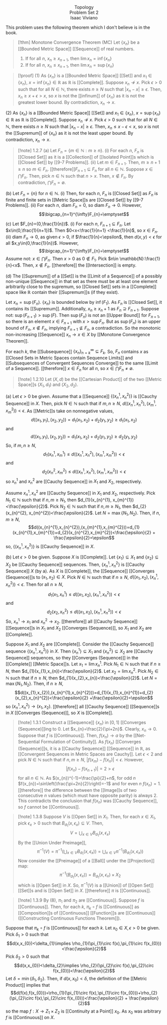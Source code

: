 <p align=center>
Topology <br>
Problem Set 2 <br>
Isaac Viviano
</p>

This problem uses the following theorem which I don't believe is in the book.
>[!thm] Monotone Convergence Theorem (MC)
Let $\{x_{n}\}$ be a [[Bounded Metric Space]] [[Sequence]] of real numbers. 
>1. If for all $n$, $x_{n}≥x_{n+1}$, then $\lim x_{n}=\inf\{x_{n}\}$
>2. If for all $n$, $x_{n}≤x_{n+1}$, then $\lim x_{n}=\sup\{x_{n}\}$

>[!proof]
(1) As $\{x_{n}\}$ is a [[Bounded Metric Space]] [[Set]] and $x_{1}\in\{x_{n}\}$, $x=\inf\{x_{n}\}\in \mathbb{R}$ as $\mathbb{R}$ is [[Complete]]. Suppose $x_{n}\not\rightarrow x$. Pick $\epsilon>0$ such that for all $N\in \mathbb{N}$, there exists $n≥N$ such that $|x_{n}-x|≥\epsilon$. Then, $x_{n}≥x+\epsilon>x$, so $x$ is not the [[infinum]] of $\{x_{n}\}$ as it is not the greatest lower bound. By contradiction, $x_{n}\rightarrow x$.
>
(2) As $\{x_{n}\}$ is a [[Bounded Metric Space]] [[Set]] and $x_{1}\in\{x_{n}\}$, $x=\sup\{x_{n}\}\in \mathbb{R}$ as $\mathbb{R}$ is [[Complete]]. Suppose $x_{n}\not\rightarrow x$. Pick $\epsilon>0$ such that for all $N\in \mathbb{N}$, there exists $n≥N$ such that $|x_{n}-x|≥\epsilon$. Then, $x_{n}≤x-\epsilon<x$, so $x$ is not the [[Supremum]] of $\{x_{n}\}$ as it is not the least upper bound. By contradiction, $x_{n}\rightarrow x$.

>[!note] 1.2.7
(a) Let $F_{n}=\{m\in \mathbb{N}:m≥n\}$. 
(i) For each $n$, $F_{n}$ is [[Closed Set]] as it is a [[Collection]] of [[Isolated Point]]s which is [[Closed Set]] by [[9-7 Problems]]. 
(ii) Let $m\in F_{n+1}$. Then, $m≥n+1≥n$ so $m\in F_{n}$. [[therefore]]$F_{n+1}\subseteq F_{n}$ for all $n\in \mathbb{N}$. 
Suppose $x\in\bigcap F_{n}$. Then, pick $n\in \mathbb{N}$ such that $n>x$. Then, $x\notin F_{n}$. By contradiction, $\bigcap F_{n}=\emptyset$.
>
(b) Let $F_{n}=\{n\}$ for $n\in \mathbb{N}$. 
(i) Then, for each $n$, $F_{n}$ is [[Closed Set]] as $F_{n}$ is finite and finite sets in [[Metric Space]]s are [[Closed Set]] by [[9-7 Problems]]. 
(ii) For each $n$, $\text{diam }F_{n}=0$, so $\text{diam }F_{n}\rightarrow 0$. 
However, $$\bigcap_{n=1}^{\infty}F_{n}=\emptyset$$
>
(c) Let $F_{n}=(0,\frac{1}{n})$. 
(i) For each $n$, $F_{n+1}\subseteq F_{n}$. Let $x\in(0,\frac{1}{n+1})$. Then $0<x<\frac{1}{n+1} <\frac{1}{n}$, so $x\in F_{n}$.
(ii) $\text{diam }F_{n}\rightarrow 0$, as given $\epsilon>0$, if $\frac{1}{n}<\epsilon$, then $d(x,y)<\epsilon$ for all $x,y\in(0,\frac{1}{n})$. 
However, $$\bigcap_{n=1}^{\infty}F_{n}=\emptyset$$Assume not: $x\in\bigcap F_{n}$. Then $x>0$ as $0\notin F_{1}$. Pick $n\in \mathbb{N}:\frac{1}{n}<x$. Then, $x\notin F_{n}$. [[therefore]] the [[Intersection]] is empty.
>
(d) The [[Supremum]] of a [[Set]] is the [[Limit of a Sequence]] of a possibly non-unique [[Sequence]] in that set as there must be at least one element arbitrarily close to the supremum, so [[Closed Set]] sets in a [[Complete]] space like $\mathbb{R}$ contain their [[Supremum]]s (if they exist).
>
Let $x_{n}=\sup(F_{n})$. $\{x_{n}\}$ is bounded below by $\inf(F_{1})$. As $F_{n}$ is [[Closed Set]], it contains its [[Supremum]]. Additionally, $x_{n}≥x_{n}+1$ as $F_{n}\supseteq F_{n+1}$. Suppose not: $\sup(F_{n+1})>\sup(F)$. Then $\sup(F_{n})$ is not an [[Upper Bound]] for $F_{n+1}$, so there is an element $x\in F_{n+1}$ with $x>\sup F_{n}$. But as $\sup(F_{n})$ is an upper bound of $F_{n}$, $x\notin F_{n}$, implying $F_{n+1}\not\subseteq F_{n}$, a contradiction. So the monotonic non-increasing [[Sequence]] $x_{n}\rightarrow x\in X$ by [[Monotone Convergence Theorem]]. 
>
For each $k$, the [[Subsequence]] $\{x_{n}\}_{n=k}^{\infty}\subseteq F_{k}$. So, $F_{n}$ contains $x$ as [[Closed Sets in Metric Spaces contain Sequence Limits]] and [[Subsequences of Convergent Sequences Converge]] to the same [[Limit of a Sequence]]. [[therefore]] $x\in F_{n}$ for all $n$, so $x\in\bigcap F_{n}≠\emptyset$.

>[!note] 1.2.10 
>Let $(X,d)$ be the [[Cartesian Product]] of the two [[Metric Space]]s $(X_{1},d_{1})$ and $(X_{2},d_{2})$.
>
(a) Let $\epsilon>0$ be given. Assume that a [[Sequence]] $\{(x_{n}^{1},x_{n}^{2})\}$ is [[Cauchy Sequence]] in $X$. Then, pick $N\in \mathbb{N}$ such that if $m,n≥N$, $d((x_{n}^{1},x_{n}^{2}),(x_{m}^{1},x_{m}^{2}))<\epsilon$. As [[Metric]]s take on nonnegative values,
$$d((x_{1},y_{1}),(x_{2},y_{2}))=d_{1}(x_{1},x_{2})+d_{2}(y_{1},y_{2})≥d_{1}(x_{1},x_{2})$$
and 
$$d((x_{1},y_{1}),(x_{2},y_{2}))=d_{1}(x_{1},x_{2})+d_{2}(y_{1},y_{2})≥d_{2}(y_{1},y_{2})$$
So, if $m,n≥N$,
$$d_{1}(x_{n}^{1},x_{m}^{1})≤d((x_{n}^{1},x_{n}^2),(x_{m}^{1},x_{m}^{2}))<\epsilon$$
and $$d_{2}(x_{n}^{2},x_{m}^{2})≤d((x_{n}^{1},x_{n}^2),(x_{m}^{1},x_{m}^{2}))<\epsilon$$
so $x_{n}^{1}$ and $x_{n}^{2}$ are [[Cauchy Sequence]] in $X_{1}$ and $X_{2}$, respectively.
>
Assume $x_{n}^{1},x_{n}^{2}$ are [[Cauchy Sequence]] in $X_{1}$ and $X_{2}$, respectively. Pick $N_{1}\in \mathbb{N}$ such that if $n,m≥N_1$, then $d_{1}(x_{n}^{1}, x_{m}^{1})<\frac{\epsilon}{2}$. Pick $N_{2}\in \mathbb{N}$ such that if $n,m≥N_1$, then $d_{2}(x_{n}^{2}, x_{m}^{2})<\frac{\epsilon}{2}$. Let $N=\max\{N_{1},N_{2}\}$. Then, if $n,m≥N$, 
$$d((x_{n}^{1},x_{n}^{2}),(x_{m}^{1},x_{m}^{2}))=d_{1}(x_{n}^{1},x_{m}^{1})+d_{2}(x_{n}^{2},x_{m}^{2})<\frac{\epsilon}{2} + \frac{\epsilon}{2}=\epsilon$$
so, $\{(x_{n}^{1},x_{n}^{2})\}$ is [[Cauchy Sequence]] in $X$.
>
(b) Let $\epsilon>0$ be given. Suppose $X$ is [[Complete]]. Let $\{x_{1}\}\subseteq X_{1}$ and $\{x_{2}\}\subseteq X_{2}$ be [[Cauchy Sequence]] sequences. Then, $\{x_{n}^{1},x_{n}^{2}\}$ is [[Cauchy Sequence]] $X$ (by a). As $X$ is [[Complete]], the [[Sequence]] [[Converges (Sequence)]]s to $(x_{1},x_{2})\in X$. Pick $N\in \mathbb{N}$ such that if $n≥N$, $d((x_{1},x_{2}),(x_{n}^{1},x_{n}^{2}))<\epsilon$. Then for all $n≥N$,
$$d_{1}(x_{1},x_{n}^{1})≤d((x_{1},x_{2}),(x_{n}^{1},x_{n}^{2}))<\epsilon$$
and 
$$d_{2}(x_{2},x_{n}^{2})≤d((x_{1},x_{2}),(x_{n}^{1},x_{n}^{2}))<\epsilon$$
So, $x_{n}^{1}\rightarrow x_1$ and $x_{n}^{2}\rightarrow x_{2}$. [[therefore]] all [[Cauchy Sequence]] [[Sequence]]s in $X_{1}$ and $X_{2}$ [[Converges (Sequence)]], so $X_{1}$ and $X_{2}$ are [[Complete]]. 
>
Suppose $X_{1}$ and $X_{2}$ are [[Complete]]. Consider the [[Cauchy Sequence]] sequence $\{(x_{n}^{1},x_{n}^{2})\}$ in $X$. Then $\{x_{n}^{1}\}\subseteq X_{1}$ and $\{x_{n}^{2}\}\subseteq X_{2}$ are [[Cauchy Sequence]] sequences, so they [[Converges (Sequence)]] in the [[Complete]] [[Metric Space]]s. Let $x_{1}=\lim x_{n}^{1}$. Pick $N_{1}\in \mathbb{N}$ such that if $n≥N$, then $d_{1}(x_{1},x_{n})<\frac{\epsilon}{2}$. Let $x_{2}=\lim x_{n}^{2}$. Pick $N_{2}\in \mathbb{N}$ such that if $n≥N$, then $d_{1}(x_{2},x_{n})<\frac{\epsilon}{2}$. Let $N=\max\{N_{1},N_{2}\}$. Then, if $n≥N$, 
$$d((x_{1},x_{2}),(x_{n}^{1},x_{n}^{2}))=d_{1}(x_{1},x_{n}^{1})+d_{2}(x_{2},x_{n}^{2})<\frac{\epsilon}{2} +\frac{\epsilon}{2}=\epsilon$$
so $(x_{n}^{1},x_{n}^{2})\rightarrow(x_{1},x_{2})$. [[therefore]] all [[Cauchy Sequence]] [[Sequence]]s in $X$ [[Converges (Sequence)]], so $X$ is [[Complete]].

>[!note] 1.3.1
Construct a [[Sequence]] $\{x_{n}\}$ in $[0,1]$ [[Converges (Sequence)]]ing to $0$. Let $x_{n}=\frac{2}{\pi+2n}$. Clearly, $x_{n}\rightarrow 0$. Suppose that $f$ is [[Continuous]]. Then, $f(x_{n})\rightarrow  a$ by the [[Net-Sequential Formulation of Continuity]]. As $f(x_{n})$ [[Converges (Sequence)]]s, it is a [[Cauchy Sequence]] [[Sequence]] in $\mathbb{R}$, as [[Convergent Sequences in Metric Spaces are Cauchy]]. Let $\epsilon<2$ and pick $N\in \mathbb{N}$ such that if $n,m≥N$, $|f(x_{m})-f(x_{n})|<\epsilon$. However, $$|f(x_{n})-f(x_{n+1})|=2>\epsilon$$for all $n\in \mathbb{N}$. As $(x_{n})^{-1}=\frac{\pi}{2}+n$, for odd $n$ $f(x_{n})=\sin\left(\frac{\pi+2n}{2}\right)=-1$ and for even $n$ $f(x_{n})=1$. [[therefore]] the difference between the [[Image]]s of two consecutive $n$ values (which must have opposite parity) is always $2$. This contradicts the conclusion that $f(x_{n})$ was [[Cauchy Sequence]], so $f$ cannot be [[Continuous]].

>[!note] 1.3.8
Suppose $V$ is [[Open Set]] in $X_{1}$. Then, for each $x\in X_{1}$, pick $\epsilon_{x}>0$ such that $B_{d_{1}}(x,\epsilon_{x})\subseteq V$. Then, $$V=\bigcup_{x\in V}B_{d_{1}}(x,\epsilon_x)$$By the [[Union Under Preimage]], $$\pi^{-1}(V)=\pi ^{-1}\left(\bigcup_{x\in V}B_{d_{1}}(x,\epsilon_{x})\right)=\bigcup_{x\in V}\pi^{-1}(B_{d_{1}}(x,\epsilon_{x}))$$Now consider the [[Preimage]] of a [[Ball]] under the [[Projection]] map: $$\pi^{-1}(B_{d_{1}}(x,\epsilon_{x}))=B_{d_{1}}(x,\epsilon_{x})\times X_{2}$$which is [[Open Set]] in $X$. So, $\pi^{-1}(V)$ is a [[Union]] of [[Open Set]] [[Set]]s and is [[Open Set]] in $X$. [[therefore]] $\pi$ is [[Continuous]].

>[!note] 1.3.9
By (8), $\pi_{1}$ and $\pi_{2}$ are [[Continuous]]. Suppose $f$ is [[Continuous]]. Then, for each $k$, $\pi_{k}\circ f$ is [[Continuous]] as [[Composition]]s of [[Continuous]] [[Function]]s are [[Continuous]] ([[Constructing Continuous Functions Theorem]]).
>
Suppose that $\pi_{k}\circ f$ is [[Continuous]] for each $k$. Let $x_0\in X, \epsilon>0$ be given. Pick $\delta_{1}>0$ such that $$d(x,x_{0})<\delta_{1}\implies \rho_{1}(\pi_{1}\circ f(x),\pi_{1}\circ f(x_{0}))<\frac{\epsilon}{2}$$Pick $\delta_{2}>0$ such that $$d(x,x_{0})<\delta_{2}\implies \rho_{2}(\pi_{2}\circ f(x),\pi_{2}\circ f(x_{0}))<\frac{\epsilon}{2}$$Let $\delta=\min\{\delta_{1},\delta_{2}\}$. Then, if $d(x,x_{0})<\delta$, the definition of the [[Metric Product]] implies that $$d(f(x),f(x_{0}))=\rho_{1}(\pi_{1}\circ f(x),\pi_{1}\circ f(x_{0}))+\rho_{2}(\pi_{2}\circ f(x),\pi_{2}\circ f(x_{0}))<\frac{\epsilon}{2} + \frac{\epsilon}{2}$$so the map $f:X \rightarrow Z_{1}\times Z_{2}$ is [[Continuity at a Point]] $x_{0}$. As $x_{0}$ was arbitrary $f$ is [[Continuous]] on $X$.
